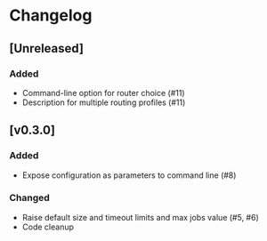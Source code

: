 # Changelog

## [Unreleased]

### Added

- Command-line option for router choice (#11)
- Description for multiple routing profiles (#11)

## [v0.3.0]

### Added

- Expose configuration as parameters to command line (#8)

### Changed

- Raise default size and timeout limits and max jobs value (#5, #6)
- Code cleanup
